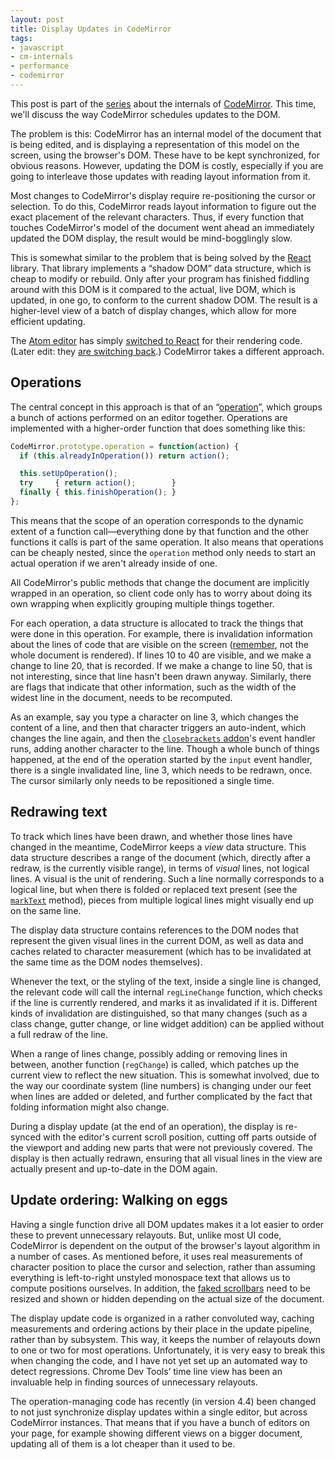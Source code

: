```yaml
---
layout: post
title: Display Updates in CodeMirror
tags:
- javascript
- cm-internals
- performance
- codemirror
---
```


This post is part of the [series](./#cm-internals) about the internals
of [CodeMirror](http://codemirror.net). This time, we'll discuss the
way CodeMirror schedules updates to the DOM.

The problem is this: CodeMirror has an internal model of the document
that is being edited, and is displaying a representation of this model
on the screen, using the browser's DOM. These have to be kept
synchronized, for obvious reasons. However, updating the DOM is
costly, especially if you are going to interleave those updates with
reading layout information from it.

Most changes to CodeMirror's display require re-positioning the cursor
or selection. To do this, CodeMirror reads layout information to
figure out the exact placement of the relevant characters. Thus, if
every function that touches CodeMirror's model of the document went
ahead an immediately updated the DOM display, the result would be
mind-bogglingly slow.

This is somewhat similar to the problem that is being solved by the
[React](http://facebook.github.io/react/) library. That library
implements a “shadow DOM” data structure, which is cheap to modify or
rebuild. Only after your program has finished fiddling around with
this DOM is it compared to the actual, live DOM, which is updated, in
one go, to conform to the current shadow DOM. The result is a
higher-level view of a batch of display changes, which allow for more
efficient updating.

The [Atom editor](https://atom.io/) has simply
[switched to React](http://blog.atom.io/2014/07/02/moving-atom-to-react.html)
for their rendering code. (Later edit: they [are switching back](https://github.com/atom/atom/pull/5624).) CodeMirror takes a different approach.

## Operations

The central concept in this approach is that of an
“[operation](http://codemirror.net/doc/manual.html#operation)”, which
groups a bunch of actions performed on an editor together. Operations
are implemented with a higher-order function that does something like
this:

```javascript
CodeMirror.prototype.operation = function(action) {
  if (this.alreadyInOperation()) return action();

  this.setUpOperation();
  try     { return action();        }
  finally { this.finishOperation(); }
};
```

This means that the scope of an operation corresponds to the dynamic
extent of a function call—everything done by that function and the
other functions it calls is part of the same operation. It also means
that operations can be cheaply nested, since the `operation` method
only needs to start an actual operation if we aren't already inside of
one.

All CodeMirror's public methods that change the document are
implicitly wrapped in an operation, so client code only has to worry
about doing its own wrapping when explicitly grouping multiple things
together.

For each operation, a data structure is allocated to track the things
that were done in this operation. For example, there is invalidation
information about the lines of code that are visible on the screen
([remember](a-pathological-scrolling-model.html), not the whole
document is rendered). If lines 10 to 40 are visible, and we make a
change to line 20, that is recorded. If we make a change to line 50,
that is not interesting, since that line hasn't been drawn anyway.
Similarly, there are flags that indicate that other information, such
as the width of the widest line in the document, needs to be
recomputed.

As an example, say you type a character on line 3, which changes the
content of a line, and then that character triggers an auto-indent,
which changes the line again, and then the
[`closebrackets` addon](http://codemirror.net/doc/manual.html#addon_closebrackets)'s
event handler runs, adding another character to the line. Though a
whole bunch of things happened, at the end of the operation started by
the `input` event handler, there is a single invalidated line, line 3,
which needs to be redrawn, once. The cursor similarly only needs to be
repositioned a single time.

## Redrawing text

To track which lines have been drawn, and whether those lines have
changed in the meantime, CodeMirror keeps a _view_ data structure.
This data structure describes a range of the document (which, directly
after a redraw, is the currently visible range), in terms of _visual_
lines, not logical lines. A visual is the unit of rendering. Such a
line normally corresponds to a logical line, but when there is folded
or replaced text present (see the
[`markText`](http://codemirror.net/doc/manual.html#markText) method),
pieces from multiple logical lines might visually end up on the same
line.

The display data structure contains references to the DOM nodes that
represent the given visual lines in the current DOM, as well as data
and caches related to character measurement (which has to be
invalidated at the same time as the DOM nodes themselves).

Whenever the text, or the styling of the text, inside a single line is
changed, the relevant code will call the internal `regLineChange`
function, which checks if the line is currently rendered, and marks it
as invalidated if it is. Different kinds of invalidation are
distinguished, so that many changes (such as a class change, gutter
change, or line widget addition) can be applied without a full redraw
of the line.

When a range of lines change, possibly adding or removing lines in
between, another function (`regChange`) is called, which patches up
the current view to reflect the new situation. This is somewhat
involved, due to the way our coordinate system (line numbers) is
changing under our feet when lines are added or deleted, and further
complicated by the fact that folding information might also change.

During a display update (at the end of an operation), the display is
re-synced with the editor's current scroll position, cutting off parts
outside of the viewport and adding new parts that were not previously
covered. The display is then actually redrawn, ensuring that all
visual lines in the view are actually present and up-to-date in the
DOM again.

## Update ordering: Walking on eggs

Having a single function drive all DOM updates makes it a lot easier
to order these to prevent unnecessary relayouts. But, unlike most UI
code, CodeMirror is dependent on the output of the browser's layout
algorithm in a number of cases. As mentioned before, it uses real
measurements of character position to place the cursor and selection,
rather than assuming everything is left-to-right unstyled monospace
text that allows us to compute positions ourselves. In addition, the
[faked scrollbars](a-pathological-scrolling-model.html) need to be
resized and shown or hidden depending on the actual size of the
document.

The display update code is organized in a rather convoluted way,
caching measurements and ordering actions by their place in the update
pipeline, rather than by subsystem. This way, it keeps the number of
relayouts down to one or two for most operations. Unfortunately, it is
very easy to break this when changing the code, and I have not yet set
up an automated way to detect regressions. Chrome Dev Tools’ time line
view has been an invaluable help in finding sources of unnecessary
relayouts.

The operation-managing code has recently (in version 4.4) been changed
to not just synchronize display updates within a single editor, but
across CodeMirror instances. That means that if you have a bunch of
editors on your page, for example showing different views on a bigger
document, updating all of them is a lot cheaper than it used to be.
